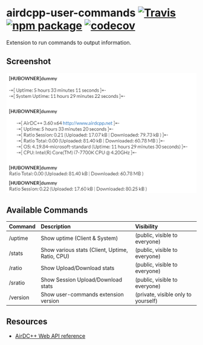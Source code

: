 # airdcpp-user-commands [![Travis][build-badge]][build] [![npm package][npm-badge]][npm] [![codecov][coverage-badge]][coverage]

Extension to run commands to output information.

## Screenshot

![Output](doc/commands_output.png?raw=true "Output")

## Available Commands

| Command | Description | Visibility |
| :--- | :--- | :--- |
| /uptime | Show uptime (Client & System) | (public, visible to everyone) |
| /stats  | Show various stats (Client, Uptime, Ratio, CPU)| (public, visible to everyone) |
| /ratio  | Show Upload/Download stats| (public, visible to everyone) |
| /sratio | Show Session Upload/Download stats| (public, visible to everyone) |
| /version | Show user-commands extension version| (private, visible only to yourself) |

## Resources

- [AirDC++ Web API reference](http://apidocs.airdcpp.net)

[build-badge]: https://img.shields.io/travis/peps1/airdcpp-user-commands/master.svg?style=flat-square
[build]: https://travis-ci.org/peps1/airdcpp-user-commands

[npm-badge]: https://img.shields.io/npm/v/airdcpp-user-commands.svg?style=flat-square
[npm]: https://www.npmjs.org/package/airdcpp-user-commands

[coverage-badge]: https://codecov.io/gh/peps1/airdcpp-user-commands/branch/master/graph/badge.svg
[coverage]: https://codecov.io/gh/peps1/airdcpp-user-commands